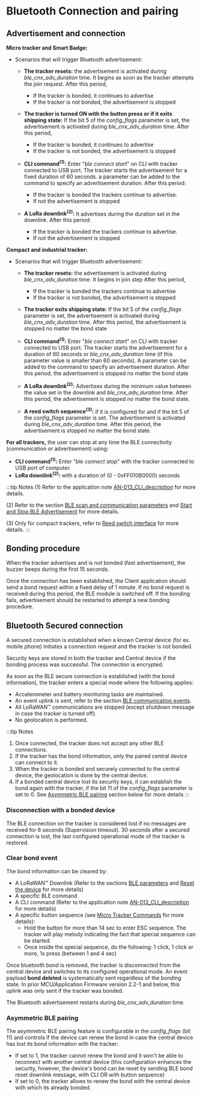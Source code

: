# Bluetooth Connection and pairing

## Advertisement and connection

**Micro tracker and Smart Badge:**

-   Scenarios that will trigger Bluetooth advertisement:
	-   **The tracker resets:** the advertisement is activated during *ble_cnx_adv_duration* time. It begins as soon as the tracker attempts the join request. After this period,
    	-   If the tracker is bonded, it continues to advertise
    	-   If the tracker is not bonded, the advertisement is stopped
	-   **The tracker is turned ON with the button press or if it exits shipping state:** If the bit 5 of the *config_flags* parameter is set, the advertisement is activated during *ble_cnx_adv_duration* time. After this period,
    	-   If the tracker is bonded, it continues to advertise
    	-   If the tracker is not bonded, the advertisement is stopped

	-   **CLI command<sup>(1)</sup>:** Enter \"*ble connect start*\" on CLI with tracker connected to USB port. The tracker starts the advertisement for a fixed duration of 60 seconds. a parameter can be added to the command to specify an advertisement duration. After this period:
    	-   If the tracker is bonded the trackers continue to advertise.
    	-   If not the advertisement is stopped

	-   **A LoRa downlink<sup>(2)</sup>:** It advertises during the duration set in the downlink. After this period:
    	-   If the tracker is bonded the trackers continue to advertise.
    	-   If not the advertisement is stopped

**Compact and industrial tracker:**

-   Scenarios that will trigger Bluetooth advertisement:
	-   **The tracker resets:** the advertisement is activated during *ble_cnx_adv_duration* time. It begins in join step After this period,
    	-   If the tracker is bonded the trackers continue to advertise
    	-   If the tracker is not bonded, the advertisement is stopped
	-   **The tracker exits shipping state:** If the bit 5 of the *config_flags* parameter is set, the advertisement is activated during *ble_cnx_adv_duration* time. After this period, the advertisement is stopped no matter the bond state

	-   **CLI command<sup>(1)</sup>:** Enter \"*ble connect start*\" on CLI with tracker connected to USB port. The tracker starts the advertisement for a duration of 60 seconds or *ble_cnx_adv_duration* time (if this parameter value is smaller than 60 seconds). A parameter can be added to the command to specify an advertisement duration. After this period, the advertisement is stopped no matter the bond state

	-   **A LoRa downlink<sup>(2)</sup>:** Advertises during the minimum value between the value set in the downlink and *ble_cnx_adv_duration* time. After this period, the advertisement is stopped no matter the bond state.

    -   **A reed switch sequence<sup>(3)</sup>:** if it is configured for and if the bit 5 of the *config_flags* parameter is set. The advertisement is activated during *ble_cnx_adv_duration* time. After this period, the advertisement is stopped no matter the bond state.

 **For all trackers,** the user can stop at any time the BLE connectivity (communication or advertisement) using:
-   **CLI command<sup>(1)</sup>:** Enter \"*ble connect stop*\" with the tracker connected to USB port of computer.
-   **LoRa downlink<sup>(2)</sup>:** with a duration of (0 - 0xFF010B0000) seconds

:::tip Notes
(1)  Refer to the application note [AN-013_CLI_description](https://actilitysa.sharepoint.com/:f:/t/aby/Evqx0qp6AQ1OqrI7-2DoIxsB1wKjLBjykfPh2p7Lo8mP7g?e=VrNdaS) for more details.

(2)  Refer to the section [BLE scan and communication parameters](../../downlink-messages/parameters-configuration/) and [Start and Stop BLE Advertisement](../../downlink-messages/parameters-configuration/) for more details.

(3)  Only for compact trackers, refer to [Reed switch interface](../../functioning/user-interfaces/#reed-switch-interface) for more details.
:::

## Bonding procedure

When the tracker advertises and is not bonded (fast advertisement), the buzzer beeps during the first 15 seconds.

Once the connection has been established, the Client application should send a bond request within a fixed delay of 1 minute. If no bond request is received during this period, the BLE module is switched off.
If the bonding fails, advertisement should be restarted to attempt a new bonding procedure.

## Bluetooth Secured connection

A secured connection is established when a known Central device (for ex. mobile phone) initiates a connection request and the tracker is not bonded.

Security keys are stored in both the tracker and Central device if the bonding process was successful. The connection is encrypted.

As soon as the BLE secure connection is established (with the bond information), the tracker enters a special mode where the following applies:
-   Accelerometer and battery monitoring tasks are maintained.
-   An event uplink is sent, refer to the section [BLE communication events](../../functioning/event-messages/readme.md).
-   All LoRaWAN™ communications are stopped (except shutdown message in case the tracker is turned off).
-   No geolocation is performed.

:::tip Notes
1.  Once connected, the tracker does not accept any other BLE connections.
2.  If the tracker has the bond information, only the paired central device can connect to it.
3.  When the tracker is bonded and securely connected to the central device, the geolocation is done by the central device.
4.  If a bonded central device lost its security keys, it can establish the bond again with the tracker, if the bit 11 of the *config_flags* parameter is set to 0. See [Asymmetric BLE pairing](../../ble-communication-interface/connection-pairing/#asymmetric-ble-pairing) section below for more details
:::

### Disconnection with a bonded device

The BLE connection on the tracker is considered lost if no messages are received for 6 seconds (Supervision timeout).
30 seconds after a secured connection is lost, the last configured operational mode of the tracker is restored.

### Clear bond event

 The bond information can be cleared by:

-   A LoRaWAN™ Downlink (Refer to the sections [BLE parameters](../../downlink-messages/parameters-configuration/) and [Reset the device](../../downlink-messages/debug-commands/readme.md) for more details)
-   A specific BLE command
-   A CLI command (Refer to the application note [AN-013_CLI_description](https://actilitysa.sharepoint.com/:f:/t/aby/Evqx0qp6AQ1OqrI7-2DoIxsB1wKjLBjykfPh2p7Lo8mP7g?e=VrNdaS) for more details)
-   A specific button sequence (see [Micro Tracker Commands](../../../../trackers-overview/micro-tracker/MicroTrackerCommands_R/) for more details):
	-   Hold the button for more than 14 sec to enter ESC sequence. The tracker will play melody indicating the fact that special sequence can be started.
	-   Once inside the special sequence, do the following: 1 click, 1 click or more, 1x press (between 1 and 4 sec)

Once bluetooth bond is removed, the tracker is disconnected from the central device and switches to its configured operational mode.
An event payload **bond deleted** is systematically sent regardless of the bonding state. In prior MCU/Application Firmware version 2.2-1 and below, this uplink was only sent if the tracker was bonded.

The Bluetooth advertisement restarts during *ble_cnx_adv_duration* time.

### Asymmetric BLE pairing

The asymmetric BLE pairing feature is configurable in the *config_flags* (bit 11) and controls if the device can renew the bond in case the central device has lost its bond information with the tracker:
-   If set to 1, the tracker cannot renew the bond and it won't be able to reconnect with another central device (this configuration enhances the security, however, the device's bond can be reset by sending BLE bond reset downlink message, with CLI OR with button sequence)
-   If set to 0, the tracker allows to renew the bond with the central device with which its already bonded.
